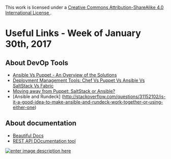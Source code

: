 This work is licensed under a [Creative Commons Attribution-ShareAlike 4.0 International License ](http://creativecommons.org/licenses/by-sa/4.0/).

# Useful Links - Week of January 30th, 2017

## About DevOp Tools

- [Ansible Vs Puppet - An Overview of the Solutions](https://dantehranian.wordpress.com/2015/01/20/ansible-vs-puppet-overview/)
- [Deployment Management Tools: Chef Vs Puppet Vs Ansible Vs SaltStack Vs Fabric](http://blog.takipi.com/deployment-management-tools-chef-vs-puppet-vs-ansible-vs-saltstack-vs-fabric/)
- [Moving away from Puppet: SaltStack or Ansible?](https://blog.ryandlane.com/2014/08/04/moving-away-from-puppet-saltstack-or-ansible/)
- [Ansible and Rundeck] (http://stackoverflow.com/questions/31152102/is-it-a-good-idea-to-make-ansible-and-rundeck-work-together-or-using-either-one)

## About documentation

- [Beautiful Docs](https://github.com/PharkMillups/beautiful-docs)
- [REST API DOcumentation tool](https://github.com/mapbox/docbox)

[![enter image description here](https://i.creativecommons.org/l/by-sa/4.0/80x15.png) ](http://creativecommons.org/licenses/by-sa/4.0/)
